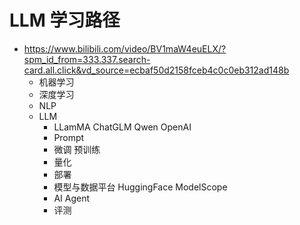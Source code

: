# LLM 学习路径
- https://www.bilibili.com/video/BV1maW4euELX/?spm_id_from=333.337.search-card.all.click&vd_source=ecbaf50d2158fceb4c0c0eb312ad148b
  - 机器学习
  - 深度学习
  - NLP
  - LLM
    - LLamMA ChatGLM Qwen OpenAI
    - Prompt
    - 微调 预训练
    - 量化
    - 部署
    - 模型与数据平台 HuggingFace ModelScope
    - AI Agent
    - 评测
